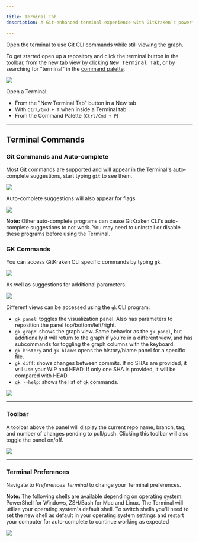 ```yaml
---

title: Terminal Tab
description: A Git-enhanced terminal experience with GitKraken’s powerful visual Git commit graph

---
```


Open the terminal to use Git CLI commands while still viewing the graph.

To get started open up a repository and click the terminal <i class="fa fa-terminal" aria-hidden="true"></i> button in the toolbar, from the new tab view by clicking <kbd>New Terminal Tab</kbd>, or by searching for "terminal" in the <a href="/working-with-repositories/command-palette">command palette</a>.

<img src="/img/documentation/getting-started/terminal/open-gitkraken-terminal.gif" class="img-responsive center img-bordered">

Open a Terminal:

* From the "New Terminal Tab" button in a New tab
* With `Ctrl/Cmd + T` when inside a Terminal tab
* From the Command Palette (`Ctrl/Cmd + P`)

---

## Terminal Commands

### Git Commands and Auto-complete
Most <a href="https://git-scm.com/" target="_blank">Git</a> commands are supported and will appear in the Terminal's auto-complete suggestions, start typing `git` to see them.  

<img src="/img/documentation/repositories/terminal/autocomplete-suggestions.png" class="img-responsive center img-bordered">

Auto-complete suggestions will also appear for flags.

<img src="/img/documentation/repositories/terminal/autocomplete-suggestions-flags.png" class="img-responsive center img-bordered">

<div class='callout callout--warning'>
    <p><strong>Note:</strong> Other auto-complete programs can cause GitKraken CLI's auto-complete suggestions to not work. You may need to uninstall or disable these programs before using the Terminal.</p>
</div>

### GK Commands
You can access GitKraken CLI specific commands by typing `gk`. 

<img src="/img/documentation/repositories/terminal/autocomplete-suggestions-gk.png" class="img-responsive center img-bordered">

As well as suggestions for additional parameters.

<img src="/img/documentation/repositories/terminal/autocomplete-suggestions-gk-diff.png" class="img-responsive center img-bordered">

Different views can be accessed using the `gk` CLI program:

* `gk panel`: toggles the visualization panel. Also has parameters to reposition the panel top/bottom/left/right.
* `gk graph`: shows the graph view. Same behavior as the `gk panel`, but additionally it will return to the graph if you're in a different view, and has subcommands for toggling the graph columns with the keyboard.
* `gk history` and `gk blame`: opens the history/blame panel for a specific file.
* `gk diff`: shows changes between commits. If no SHAs are provided, it will use your WIP and HEAD. If only one SHA is provided, it will be compared with HEAD.
* `gk --help`: shows the list of `gk` commands.

<img src="/img/documentation/repositories/terminal/terminal-gk-command-example.gif" class="img-responsive center img-bordered">

---

### Toolbar

A toolbar above the panel will display the current repo name, branch, tag, and number of changes pending to pull/push. Clicking this toolbar will also toggle the panel on/off.

<img src="/img/documentation/repositories/terminal/terminal-toolbar-toggle.gif" class="img-responsive center img-bordered">

---

### Terminal Preferences 

Navigate to <em class='context-menu'>Preferences <i class='fa fa-caret-right'></i> Terminal</em> to change your Terminal preferences.

<div class='callout callout--basic'>
    <p><strong>Note:</strong> The following shells are available depending on operating system: PowerShell for Windows, ZSH/Bash for Mac and Linux. The Terminal will utilize your operating system's default shell. To switch shells you'll need to set the new shell as default in your operating system settings and restart your computer for auto-complete to continue working as expected </p>
</div>

<img src="/img/documentation/repositories/terminal/terminal-preferences.png" class="img-responsive center img-bordered">


